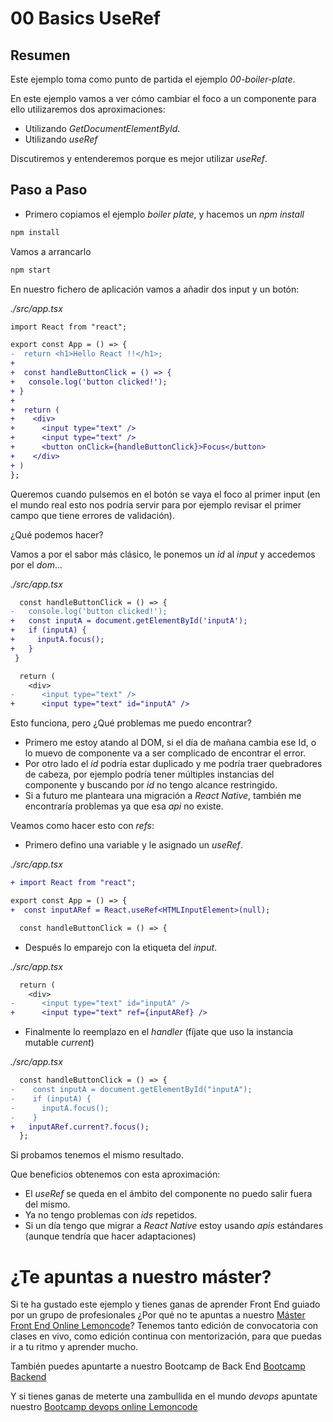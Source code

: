 # 00 Basics UseRef

## Resumen

Este ejemplo toma como punto de partida el ejemplo _00-boiler-plate_.

En este ejemplo vamos a ver cómo cambiar el foco a un componente para ello utilizaremos dos aproximaciones:

- Utilizando _GetDocumentElementById_.
- Utilizando _useRef_

Discutiremos y entenderemos porque es mejor utilizar _useRef_.

## Paso a Paso

- Primero copiamos el ejemplo _boiler plate_, y hacemos un _npm install_

```bash
npm install
```

Vamos a arrancarlo

```bash
npm start
```

En nuestro fichero de aplicación vamos a añadir dos input y un
botón:

_./src/app.tsx_

```diff
import React from "react";

export const App = () => {
-  return <h1>Hello React !!</h1>;
+
+  const handleButtonClick = () => {
+   console.log('button clicked!');
+ }
+
+  return (
+    <div>
+      <input type="text" />
+      <input type="text" />
+      <button onClick={handleButtonClick}>Focus</button>
+    </div>
+ )
};
```

Queremos cuando pulsemos en el botón se vaya el foco al primer input (en el mundo real esto nos podría servir para por ejemplo revisar el primer campo que tiene errores de validación).

¿Qué podemos hacer?

Vamos a por el sabor más clásico, le ponemos un _id_ al _input_
y accedemos por el _dom_...

_./src/app.tsx_

```diff
  const handleButtonClick = () => {
-   console.log('button clicked!');
+   const inputA = document.getElementById('inputA');
+   if (inputA) {
+     inputA.focus();
+   }
 }

  return (
    <div>
-      <input type="text" />
+      <input type="text" id="inputA" />
```

Esto funciona, pero ¿Qué problemas me puedo encontrar?

- Primero me estoy atando al DOM, si el día de mañana cambia ese Id, o lo muevo de componente va a ser complicado de encontrar el error.
- Por otro lado el _id_ podría estar duplicado y me podría traer quebradores de cabeza, por ejemplo podría tener múltiples instancias del componente y buscando por _id_ no tengo alcance restringido.
- Si a futuro me planteara una migración a _React Native_, también me encontraría problemas ya que esa _api_ no existe.

Veamos como hacer esto con _refs_:

- Primero defino una variable y le asignado un _useRef_.

_./src/app.tsx_

```diff
+ import React from "react";

export const App = () => {
+  const inputARef = React.useRef<HTMLInputElement>(null);

  const handleButtonClick = () => {
```

- Después lo emparejo con la etiqueta del _input_.

_./src/app.tsx_

```diff
  return (
    <div>
-      <input type="text" id="inputA" />
+      <input type="text" ref={inputARef} />

```

- Finalmente lo reemplazo en el _handler_ (fíjate que uso la instancia mutable _current_)

_./src/app.tsx_

```diff
  const handleButtonClick = () => {
-    const inputA = document.getElementById("inputA");
-    if (inputA) {
-      inputA.focus();
-    }
+   inputARef.current?.focus();
  };
```

Si probamos tenemos el mismo resultado.

Que beneficios obtenemos con esta aproximación:

- El _useRef_ se queda en el ámbito del componente no puedo salir fuera del mismo.
- Ya no tengo problemas con _ids_ repetidos.
- Si un día tengo que migrar a _React Native_ estoy usando _apis_ estándares (aunque tendría que hacer adaptaciones)

# ¿Te apuntas a nuestro máster?

Si te ha gustado este ejemplo y tienes ganas de aprender Front End
guiado por un grupo de profesionales ¿Por qué no te apuntas a
nuestro [Máster Front End Online Lemoncode](https://lemoncode.net/master-frontend#inicio-banner)? Tenemos tanto edición de convocatoria
con clases en vivo, como edición continua con mentorización, para
que puedas ir a tu ritmo y aprender mucho.

También puedes apuntarte a nuestro Bootcamp de Back End [Bootcamp Backend](https://lemoncode.net/bootcamp-backend#inicio-banner)

Y si tienes ganas de meterte una zambullida en el mundo _devops_
apuntate nuestro [Bootcamp devops online Lemoncode](https://lemoncode.net/bootcamp-devops#bootcamp-devops/inicio)
